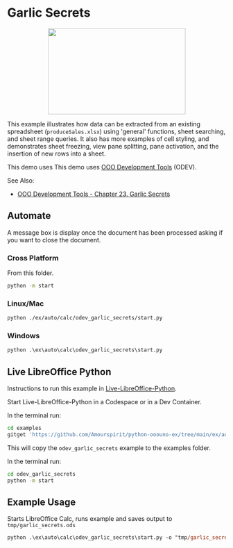 # Garlic Secrets

<p align="center">
<img src="https://user-images.githubusercontent.com/4193389/203686861-4da84607-f65b-479b-9c9d-0321a3733315.png" width="317" height="198">
</p>

This example illustrates how data can be extracted from an existing spreadsheet (`produceSales.xlsx`) using 'general' functions, sheet searching, and sheet range queries. It also has more examples of cell styling, and demonstrates sheet freezing, view pane splitting, pane activation, and the insertion of new rows into a sheet.

This demo uses This demo uses [OOO Development Tools] (ODEV).

See Also:

- [OOO Development Tools - Chapter 23. Garlic Secrets](https://python-ooo-dev-tools.readthedocs.io/en/latest/odev/part4/chapter23.html)

## Automate

A message box is display once the document has been processed asking if you want to close the document.

### Cross Platform

From this folder.

```sh
python -m start
```

### Linux/Mac

```sh
python ./ex/auto/calc/odev_garlic_secrets/start.py
```

### Windows

```ps
python .\ex\auto\calc\odev_garlic_secrets\start.py
```

## Live LibreOffice Python

Instructions to run this example in [Live-LibreOffice-Python](https://github.com/Amourspirit/live-libreoffice-python).

Start Live-LibreOffice-Python in a Codespace or in a Dev Container.

In the terminal run:

```bash
cd examples
gitget 'https://github.com/Amourspirit/python-ooouno-ex/tree/main/ex/auto/calc/odev_garlic_secrets'
```

This will copy the `odev_garlic_secrets` example to the examples folder.

In the terminal run:

```bash
cd odev_garlic_secrets
python -m start
```

## Example Usage

Starts LibreOffice Calc, runs example and saves output to `tmp/garlic_secrets.ods`

```ps
python .\ex\auto\calc\odev_garlic_secrets\start.py -o "tmp/garlic_secrets.ods"
```

[OOO Development Tools]: https://python-ooo-dev-tools.readthedocs.io/en/latest/
